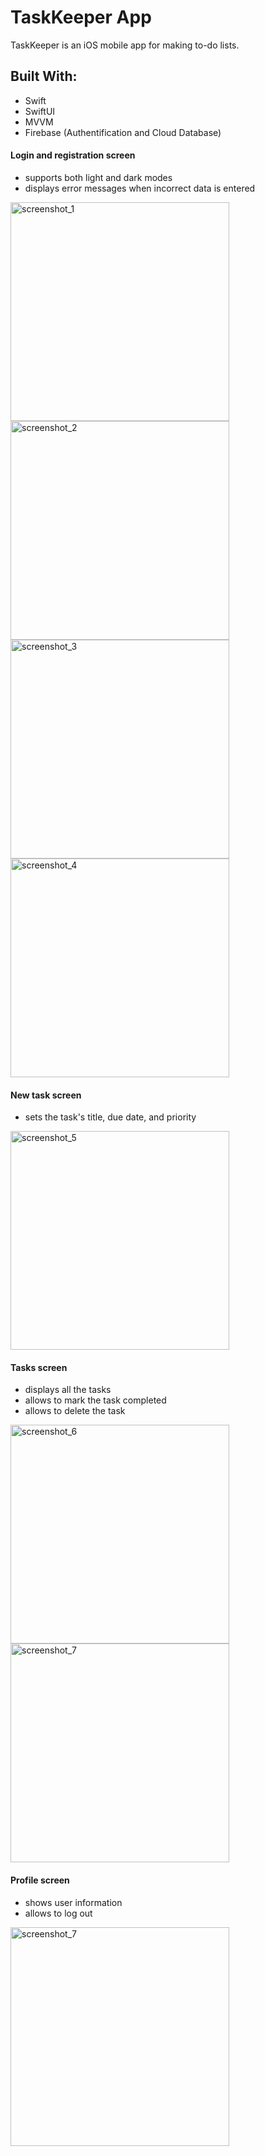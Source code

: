 # TaskKeeper App 
TaskKeeper is an iOS mobile app for making to-do lists.

## Built With:
- Swift
- SwiftUI
- MVVM
- Firebase (Authentification and Cloud Database)

####  Login and registration screen
- supports both light and dark modes
- displays error messages when incorrect data is entered
<img src="https://github.com/tatiana-kn/TaskKeeper/assets/123388284/3da8adc9-e025-4c81-967d-0ebca7a48d72" height="350" alt="screenshot_1">
<img src="https://github.com/tatiana-kn/TaskKeeper/assets/123388284/02b5d5b8-51ff-403c-a7a6-25516308636f" height="350" alt="screenshot_2">
<img src="https://github.com/tatiana-kn/TaskKeeper/assets/123388284/375eab9c-eb7d-4f28-87da-15ef01ef6347" height="350" alt="screenshot_3">
<img src="https://github.com/tatiana-kn/TaskKeeper/assets/123388284/5dafa538-2105-4b86-9add-02e9878b1cd9" height="350" alt="screenshot_4">

#### New task screen
- sets the task's title, due date, and priority
<img src="https://github.com/tatiana-kn/TaskKeeper/assets/123388284/bde4a0a4-29a5-4dfc-b0b1-7085929df8be" height="350" alt="screenshot_5">

#### Tasks screen
- displays all the tasks
- allows to mark the task completed
- allows to delete the task
<img src="https://github.com/tatiana-kn/TaskKeeper/assets/123388284/dc796f1b-e930-42ac-806a-35d7a59e8d6e" height="350" alt="screenshot_6">
<img src="https://github.com/tatiana-kn/TaskKeeper/assets/123388284/85caafb4-8ffb-45d2-b4d5-d2adfa23b3e6" height="350" alt="screenshot_7">

#### Profile screen
- shows user information
- allows to log out
<img src="https://github.com/tatiana-kn/TaskKeeper/assets/123388284/b89dd825-e609-4a8d-9b70-248f83b49d09" height="350" alt="screenshot_7">
